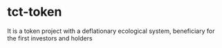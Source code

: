 # tct-token
It is a token project with a deflationary ecological system, beneficiary for the first investors and holders
